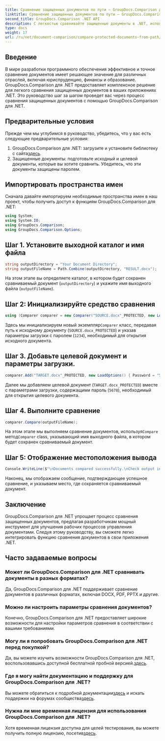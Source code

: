 ```yaml
---
title: Сравнение защищенных документов по пути — GroupDocs.Comparison для .NET
linktitle: Сравнение защищенных документов по пути — GroupDocs.Comparison для .NET
second_title: GroupDocs.Comparison .NET API
description: С легкостью сравнивайте защищенные документы в .NET, используя GroupDocs.Comparison для бесшовной интеграции. Улучшите рабочий процесс управления документами.
type: docs
weight: 17
url: /ru/net/document-comparison/compare-protected-documents-from-path/
---
```

## Введение
В мире разработки программного обеспечения эффективное и точное сравнение документов имеет решающее значение для различных отраслей, включая юриспруденцию, финансы и образование. GroupDocs.Comparison для .NET предоставляет комплексное решение для легкого сравнения защищенных документов в ваших приложениях .NET. Это руководство шаг за шагом проведет вас через процесс сравнения защищенных документов с помощью GroupDocs.Comparison для .NET.
## Предварительные условия
Прежде чем мы углубимся в руководство, убедитесь, что у вас есть следующие предварительные условия:
1.  GroupDocs.Comparison для .NET: загрузите и установите библиотеку с сайта[здесь](https://releases.groupdocs.com/comparison/net/).
2. Защищенные документы: подготовьте исходный и целевой документы, которые вы хотите сравнить. Убедитесь, что эти документы защищены паролем.

## Импортировать пространства имен
Сначала давайте импортируем необходимые пространства имен в наш проект, чтобы получить доступ к функциям GroupDocs.Comparison для .NET:
```csharp
using System;
using System.IO;
using GroupDocs.Comparison;
using GroupDocs.Comparison.Options;
```

## Шаг 1. Установите выходной каталог и имя файла
```csharp
string outputDirectory = "Your Document Directory";
string outputFileName = Path.Combine(outputDirectory, "RESULT.docx");
```
На этом этапе вы определяете каталог, в котором будет сохранен сравниваемый документ (`outputDirectory`) и укажите имя выходного файла (`outputFileName`).
## Шаг 2: Инициализируйте средство сравнения
```csharp
using (Comparer comparer = new Comparer("SOURCE.docx"_PROTECTED, new LoadOptions(){ Password = "1234" }))
```
 Здесь мы инициализируем новый экземпляр`Comparer` класс, передавая путь к исходному документу (`SOURCE.docx_PROTECTED`) и указав параметры загрузки с паролем (`1234`), необходимый для открытия исходного документа.
## Шаг 3. Добавьте целевой документ и параметры загрузки.
```csharp
comparer.Add("TARGET.docx"_PROTECTED, new LoadOptions() { Password = "5678" });
```
Далее мы добавляем целевой документ (`TARGET.docx_PROTECTED`) вместе с параметрами загрузки, содержащими пароль (`5678`), необходимый для открытия целевого документа.
## Шаг 4. Выполните сравнение
```csharp
comparer.Compare(outputFileName);
```
 На этом этапе мы выполняем сравнение документов, используя`Compare` метод`Comparer` class, указывающий имя выходного файла, в котором будет сохранен сравниваемый документ.
## Шаг 5: Отображение местоположения вывода
```csharp
Console.WriteLine($"\nDocuments compared successfully.\nCheck output in {Directory.GetCurrentDirectory()}.");
```
Наконец, мы отображаем сообщение, подтверждающее успешное сравнение, и указываем место, где сохраняется сравниваемый документ.

## Заключение
GroupDocs.Comparison для .NET упрощает процесс сравнения защищенных документов, предлагая разработчикам мощный инструмент для улучшения рабочих процессов управления документами. Следуя этому руководству, вы сможете легко интегрировать функцию сравнения документов в свои приложения .NET.
## Часто задаваемые вопросы
### Может ли GroupDocs.Comparison для .NET сравнивать документы в разных форматах?
Да, GroupDocs.Comparison для .NET поддерживает сравнение документов в различных форматах, включая DOCX, PDF, PPTX и другие.
### Можно ли настроить параметры сравнения документов?
Конечно, GroupDocs.Comparison для .NET предоставляет широкие возможности для настройки параметров сравнения в соответствии с вашими требованиями.
### Могу ли я попробовать GroupDocs.Comparison для .NET перед покупкой?
 Да, вы можете изучить возможности GroupDocs.Comparison для .NET, воспользовавшись доступной бесплатной пробной версией.[здесь](https://releases.groupdocs.com/).
### Где я могу найти документацию и поддержку для GroupDocs.Comparison для .NET?
 Вы можете обратиться к подробной документации[здесь](https://reference.groupdocs.com/comparison/net/) и искать поддержки на форумах сообщества[здесь](https://forum.groupdocs.com/c/comparison/12).
### Нужна ли мне временная лицензия для использования GroupDocs.Comparison для .NET?
 Хотя временная лицензия доступна для целей тестирования, вы можете получить полную лицензию, посетив[здесь](https://purchase.groupdocs.com/buy).